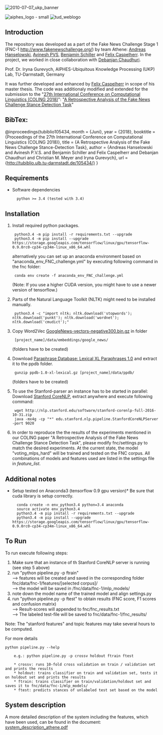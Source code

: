 

![2010-07-07_ukp_banner](https://user-images.githubusercontent.com/29311022/27184688-27629126-51e3-11e7-9a23-276628da2430.png)

![aiphes_logo - small](https://user-images.githubusercontent.com/29311022/27278631-2e19f99e-54e2-11e7-919c-f89ae0c90648.png)
![tud_weblogo](https://user-images.githubusercontent.com/29311022/27184769-65c6583a-51e3-11e7-90e0-12a4bdf292e2.png)



## Introduction

The repository was developed as a part of the Fake News Challenge Stage 1 (FNC-1 http://www.fakenewschallenge.org/) by team Athene:
[Andreas Hanselowski](mailto:hanselowski@aiphes.tu-darmstadt.de), [Avinesh PVS](mailto:avinesh@aiphes.tu-darmstadt.de), [Benjamin Schiller](mailto:schiller.benny@googlemail.com) and [Felix Caspelherr](mailto:felixc@shared-files.de).
In the project, we worked in close collaboration with [Debanjan Chaudhuri](mailto:deba.kgec@gmail.com). 

Prof. Dr. Iryna Gurevych, AIPHES-Ubiquitous Knowledge Processing (UKP) Lab, TU-Darmstadt, Germany

It was further developed and enhanced by [Felix Caspelherr](mailto:felixc@shared-files.de) in scope of his master thesis.
The code was additionaly modified and extended for the submission to the "[27th International Conference on Computational Linguistics (COLING 2018)](https://coling2018.org/)":
"[A Retrospective Analysis of the Fake News Challenge Stance Detection Task](https://arxiv.org/pdf/1806.05180.pdf)"

## BibTex:
@inproceedings{tubiblio105434,
           month = {Juni},
            year = {2018},
       booktitle = {Proceedings of the 27th International Conference on Computational Linguistics (COLING 2018)},
           title = {A Retrospective Analysis of the Fake News Challenge Stance-Detection Task},
          author = {Andreas Hanselowski and Avinesh P.V.S. and Benjamin Schiller and Felix Caspelherr and Debanjan Chaudhuri and Christian M. Meyer and Iryna Gurevych},
             url = {http://tubiblio.ulb.tu-darmstadt.de/105434/}
}

## Requirements

* Software dependencies
	
		python >= 3.4 (tested with 3.4)
	
## Installation

1. Install required python packages.

		python3.4 -m pip install -r requirements.txt --upgrade
		python3.4 -m pip install --upgrade https://storage.googleapis.com/tensorflow/linux/gpu/tensorflow-0.9.0rc0-cp34-cp34m-linux_x86_64.whl
    
    alternatively you can set up an anaconda environment based on "anaconda_env_FNC_challenge.yml" by executing following command in the fnc folder:
        
        conda env create -f anaconda_env_FNC_challenge.yml
        
    (Note: If you use a higher CUDA version, you might have to use a newer version of tensorflow.)
        
2. Parts of the Natural Language Toolkit (NLTK) might need to be installed manually.

		python3.4 -c "import nltk; nltk.download('stopwords'); nltk.download('punkt'); nltk.download('wordnet'); nltk.download('cmudict');"
	      
3. Copy Word2Vec [GoogleNews-vectors-negative300.bin.gz](https://drive.google.com/file/d/0B7XkCwpI5KDYNlNUTTlSS21pQmM/edit) in folder 

        [project_name]/data/embeddings/google_news/ 
        
    (folders have to be created)

4. Download [Paraphrase Database: Lexical XL Paraphrases 1.0](http://www.cis.upenn.edu/~ccb/ppdb/release-1.0/ppdb-1.0-xl-lexical.gz) and extract it to the ppdb folder.
	
		gunzip ppdb-1.0-xl-lexical.gz [project_name]/data/ppdb/
		
    (folders have to be created)
        
5. To use the Stanford-parser an instance has to be started in parallel: Download [Stanford CoreNLP](https://stanfordnlp.github.io/CoreNLP/index.html), extract anywhere and execute following command: 

		wget http://nlp.stanford.edu/software/stanford-corenlp-full-2016-10-31.zip
		java -mx4g -cp "*" edu.stanford.nlp.pipeline.StanfordCoreNLPServer -port 9020
		
6. In order to reproduce the the results of the experiments mentioned in our COLING paper "A Retrospective Analysis of the Fake News Challenge Stance Detection Task", please modify fnc/settings.py to match the desired experiments.
At the current state, the model "voting_mlps_hard" will be trained and tested on the FNC corpus. All combinations of models and features used are listed in the settings file in _feature_list_.

## Additional notes

* Setup tested on Anaconda3 (tensorflow 0.9 gpu version)*
Be sure that cuda library is setup correctly.

		conda create -n env_python3.4 python=3.4 anaconda
		source activate env_python3.4
		python3.4 -m pip install -r requirements.txt --upgrade
		python3.4 -m pip install --upgrade https://storage.googleapis.com/tensorflow/linux/gpu/tensorflow-0.9.0rc0-cp34-cp34m-linux_x86_64.whl

	
## To Run

To run execute following steps:
1. Make sure that an instance of th Stanford CoreNLP server is running (see step 5 above)
2. run "python pipeline.py -p ftrain"
    <br /> --> features will be created and saved in the corresponding folder fnc/data/fnc-1/features/[selected corpus]/
    <br /> --> the model will be saved in /fnc/data/fnc-1/mlp_models/
3. note down the model name of the trained model and align settings.py
4. run "python pipeline.py -p ftest" to obtain results (FNC score, F1 scores and confusion matrix)
    <br /> --> Result-scores will appended to fnc/fnc_results.txt
    <br /> --> The labeled test-file will be saved to fnc/data/fnc-1/fnc_results/
 
Note: The "stanford features" and topic features may take several hours to be computed.

For more details
		
	python pipeline.py --help         
        
        e.g.: python pipeline.py -p crossv holdout ftrain ftest
        
        * crossv: runs 10-fold cross validation on train / validation set and prints the results
        * holdout: trains classifier on train and validation set, tests it on holdout set and prints the results
        * ftrain: trains classifier on train/validation/holdout set and saves it to fnc/data/fnc-1/mlp_models/
        * ftest: predicts stances of unlabeled test set based on the model

## System description

A more detailed description of the system including the features, which have been used, can be found in the document: [system_description_athene.pdf](https://github.com/hanselowski/athene_system/edit/master/system_description_athene.pdf)
